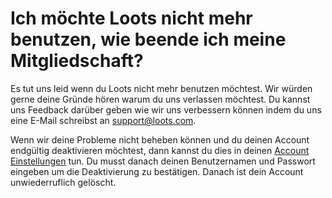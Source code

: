# Ich möchte Loots nicht mehr benutzen, wie beende ich meine Mitgliedschaft?

Es tut uns leid wenn du Loots nicht mehr benutzen möchtest. Wir würden gerne deine Gründe hören warum du uns verlassen
möchtest. Du kannst uns Feedback darüber geben wie wir uns verbessern können indem du uns eine E-Mail schreibst an
[support@loots.com](mailto:support@loots.com).

Wenn wir deine Probleme nicht beheben können und du deinen Account endgültig deaktivieren möchtest, dann kannst du dies
in deinen [Account Einstellungen](https://loots.com/en/account/settings) tun. 
Du musst danach deinen Benutzernamen und Passwort eingeben um die Deaktivierung zu bestätigen. Danach ist dein
Account unwiederruflich gelöscht.
